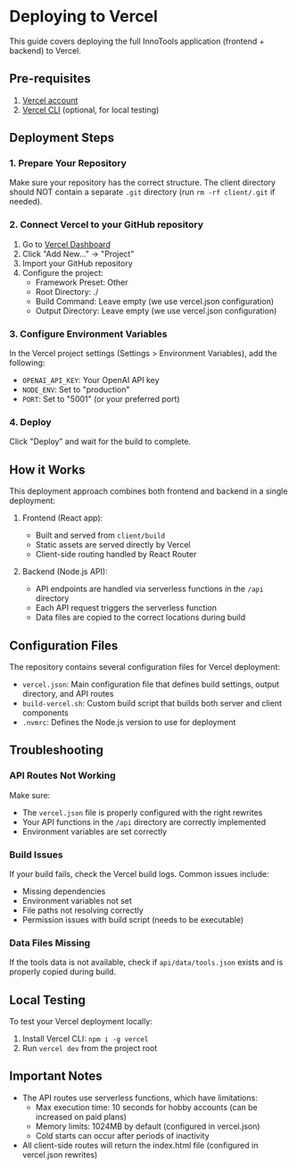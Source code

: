 # Deploying to Vercel

This guide covers deploying the full InnoTools application (frontend + backend) to Vercel.

## Pre-requisites

1. [Vercel account](https://vercel.com/signup)
2. [Vercel CLI](https://vercel.com/cli) (optional, for local testing)

## Deployment Steps

### 1. Prepare Your Repository

Make sure your repository has the correct structure. The client directory should NOT contain a separate `.git` directory (run `rm -rf client/.git` if needed).

### 2. Connect Vercel to your GitHub repository

1. Go to [Vercel Dashboard](https://vercel.com/dashboard)
2. Click "Add New..." -> "Project"
3. Import your GitHub repository
4. Configure the project:
   - Framework Preset: Other
   - Root Directory: ./
   - Build Command: Leave empty (we use vercel.json configuration)
   - Output Directory: Leave empty (we use vercel.json configuration)

### 3. Configure Environment Variables

In the Vercel project settings (Settings > Environment Variables), add the following:

- `OPENAI_API_KEY`: Your OpenAI API key
- `NODE_ENV`: Set to "production"
- `PORT`: Set to "5001" (or your preferred port)

### 4. Deploy

Click "Deploy" and wait for the build to complete.

## How it Works

This deployment approach combines both frontend and backend in a single deployment:

1. Frontend (React app):
   - Built and served from `client/build`
   - Static assets are served directly by Vercel
   - Client-side routing handled by React Router

2. Backend (Node.js API):
   - API endpoints are handled via serverless functions in the `/api` directory
   - Each API request triggers the serverless function
   - Data files are copied to the correct locations during build

## Configuration Files

The repository contains several configuration files for Vercel deployment:

- `vercel.json`: Main configuration file that defines build settings, output directory, and API routes
- `build-vercel.sh`: Custom build script that builds both server and client components
- `.nvmrc`: Defines the Node.js version to use for deployment

## Troubleshooting

### API Routes Not Working

Make sure:
- The `vercel.json` file is properly configured with the right rewrites
- Your API functions in the `/api` directory are correctly implemented
- Environment variables are set correctly

### Build Issues

If your build fails, check the Vercel build logs. Common issues include:
- Missing dependencies
- Environment variables not set
- File paths not resolving correctly
- Permission issues with build script (needs to be executable)

### Data Files Missing

If the tools data is not available, check if `api/data/tools.json` exists and is properly copied during build.

## Local Testing

To test your Vercel deployment locally:

1. Install Vercel CLI: `npm i -g vercel`
2. Run `vercel dev` from the project root

## Important Notes

- The API routes use serverless functions, which have limitations:
  - Max execution time: 10 seconds for hobby accounts (can be increased on paid plans)
  - Memory limits: 1024MB by default (configured in vercel.json)
  - Cold starts can occur after periods of inactivity
- All client-side routes will return the index.html file (configured in vercel.json rewrites) 